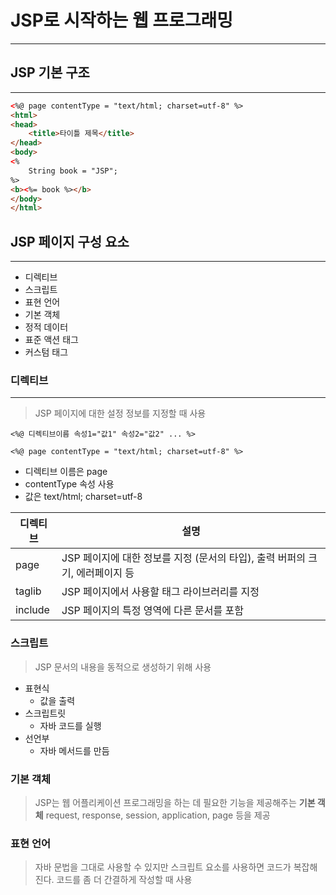 # JSP로 시작하는 웹 프로그래밍
---

## JSP 기본 구조
---

```html
<%@ page contentType = "text/html; charset=utf-8" %>
<html>
<head>
    <title>타이틀 제목</title>
</head>
<body>
<%
    String book = "JSP";
%>
<b><%= book %></b>
</body>
</html>
```

## JSP 페이지 구성 요소
---

- 디렉티브
- 스크립트
- 표현 언어
- 기본 객체
- 정적 데이터
- 표준 액션 태그
- 커스텀 태그

### 디렉티브
---

> JSP 페이지에 대한 설정 정보를 지정할 때 사용

```
<%@ 디렉티브이름 속성1="값1" 속성2="값2" ... %>
```

```
<%@ page contentType = "text/html; charset=utf-8" %>
```

- 디렉티브 이름은 page
- contentType 속성 사용
- 값은 text/html; charset=utf-8

|디렉티브|설명|
|---|---|
|page|JSP 페이지에 대한 정보를 지정 (문서의 타입), 출력 버퍼의 크기, 에러페이지 등|
|taglib|JSP 페이지에서 사용할 태그 라이브러리를 지정|
|include|JSP 페이지의 특정 영역에 다른 문서를 포함|

### 스크립트

> JSP 문서의 내용을 동적으로 생성하기 위해 사용

- 표현식
    - 값을 출력
- 스크립트릿
    - 자바 코드를 실행
- 선언부
    - 자바 메서드를 만듬

### 기본 객체

> JSP는 웹 어플리케이션 프로그래밍을 하는 데 필요한 기능을 제공해주는 **기본 객체** request, response, session, application, page 등을 제공

### 표현 언어

> 자바 문법을 그대로 사용할 수 있지만 스크립트 요소를 사용하면 코드가 복잡해진다. 코드를 좀 더 간결하게 작성할 때 사용
